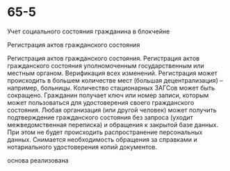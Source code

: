# 65-5
Учет социального состояния гражданина в блокчейне

Регистрация актов гражданского состояния

Регистрация актов гражданского состояния. Регистрация актов гражданского состояния уполномоченным государственным или местным органом. Верификация всех изменений. Регистрация может происходить в большем количестве мест (большая децентрализация) – например, больницы. Количество стационарных ЗАГСов может быть сокращено. Гражданин получает ключ или номер записи, которым может пользоваться для удостоверения своего гражданского состояния. Любая организация (или другой человек) может получить подтверждение гражданского состояния без запроса (уходит межведомственная переписка) и обращения к закрытой базе данных. При этом не будет происходить распространение персональных данных. Снимается необходимость обращения за справками и нотариального удостоверения копий документов.

основа реализована
